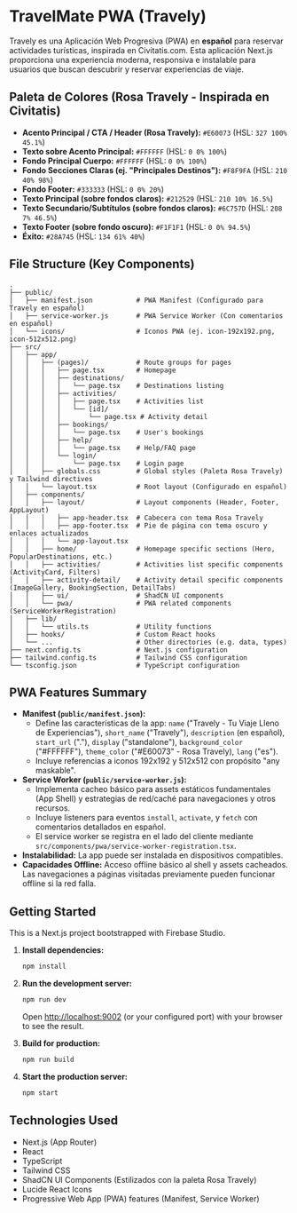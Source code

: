 
# TravelMate PWA (Travely)

Travely es una Aplicación Web Progresiva (PWA) en **español** para reservar actividades turísticas, inspirada en Civitatis.com. Esta aplicación Next.js proporciona una experiencia moderna, responsiva e instalable para usuarios que buscan descubrir y reservar experiencias de viaje.

## Paleta de Colores (Rosa Travely - Inspirada en Civitatis)

-   **Acento Principal / CTA / Header (Rosa Travely):** `#E60073` (HSL: `327 100% 45.1%`)
-   **Texto sobre Acento Principal:** `#FFFFFF` (HSL: `0 0% 100%`)
-   **Fondo Principal Cuerpo:** `#FFFFFF` (HSL: `0 0% 100%`)
-   **Fondo Secciones Claras (ej. "Principales Destinos"):** `#F8F9FA` (HSL: `210 40% 98%`)
-   **Fondo Footer:** `#333333` (HSL: `0 0% 20%`)
-   **Texto Principal (sobre fondos claros):** `#212529` (HSL: `210 10% 16.5%`)
-   **Texto Secundario/Subtítulos (sobre fondos claros):** `#6C757D` (HSL: `208 7% 46.5%`)
-   **Texto Footer (sobre fondo oscuro):** `#F1F1F1` (HSL: `0 0% 94.5%`)
-   **Éxito:** `#28A745` (HSL: `134 61% 40%`)

## File Structure (Key Components)

```
.
├── public/
│   ├── manifest.json           # PWA Manifest (Configurado para Travely en español)
│   ├── service-worker.js       # PWA Service Worker (Con comentarios en español)
│   └── icons/                  # Iconos PWA (ej. icon-192x192.png, icon-512x512.png)
├── src/
│   ├── app/
│   │   ├── (pages)/            # Route groups for pages
│   │   │   ├── page.tsx        # Homepage
│   │   │   ├── destinations/
│   │   │   │   └── page.tsx    # Destinations listing
│   │   │   ├── activities/
│   │   │   │   ├── page.tsx    # Activities list
│   │   │   │   └── [id]/
│   │   │   │       └── page.tsx # Activity detail
│   │   │   ├── bookings/
│   │   │   │   └── page.tsx    # User's bookings
│   │   │   ├── help/
│   │   │   │   └── page.tsx    # Help/FAQ page
│   │   │   └── login/
│   │   │       └── page.tsx    # Login page
│   │   ├── globals.css         # Global styles (Paleta Rosa Travely) y Tailwind directives
│   │   └── layout.tsx          # Root layout (Configurado en español)
│   ├── components/
│   │   ├── layout/             # Layout components (Header, Footer, AppLayout)
│   │   │   ├── app-header.tsx  # Cabecera con tema Rosa Travely
│   │   │   ├── app-footer.tsx  # Pie de página con tema oscuro y enlaces actualizados
│   │   │   └── app-layout.tsx
│   │   ├── home/               # Homepage specific sections (Hero, PopularDestinations, etc.)
│   │   ├── activities/         # Activities list specific components (ActivityCard, Filters)
│   │   ├── activity-detail/    # Activity detail specific components (ImageGallery, BookingSection, DetailTabs)
│   │   ├── ui/                 # ShadCN UI components
│   │   └── pwa/                # PWA related components (ServiceWorkerRegistration)
│   ├── lib/
│   │   └── utils.ts            # Utility functions
│   ├── hooks/                  # Custom React hooks
│   └── ...                     # Other directories (e.g. data, types)
├── next.config.ts              # Next.js configuration
├── tailwind.config.ts          # Tailwind CSS configuration
└── tsconfig.json               # TypeScript configuration
```

## PWA Features Summary

-   **Manifest (`public/manifest.json`):**
    -   Define las características de la app: `name` ("Travely - Tu Viaje Lleno de Experiencias"), `short_name` ("Travely"), `description` (en español), `start_url` ("."), `display` ("standalone"), `background_color` ("#FFFFFF"), `theme_color` ("#E60073" - Rosa Travely), `lang` ("es").
    -   Incluye referencias a iconos 192x192 y 512x512 con propósito "any maskable".
-   **Service Worker (`public/service-worker.js`):**
    -   Implementa cacheo básico para assets estáticos fundamentales (App Shell) y estrategias de red/caché para navegaciones y otros recursos.
    -   Incluye listeners para eventos `install`, `activate`, y `fetch` con comentarios detallados en español.
    -   El service worker se registra en el lado del cliente mediante `src/components/pwa/service-worker-registration.tsx`.
-   **Instalabilidad:** La app puede ser instalada en dispositivos compatibles.
-   **Capacidades Offline:** Acceso offline básico al shell y assets cacheados. Las navegaciones a páginas visitadas previamente pueden funcionar offline si la red falla.

## Getting Started

This is a Next.js project bootstrapped with Firebase Studio.

1.  **Install dependencies:**
    ```bash
    npm install
    ```
2.  **Run the development server:**
    ```bash
    npm run dev
    ```
    Open [http://localhost:9002](http://localhost:9002) (or your configured port) with your browser to see the result.

3.  **Build for production:**
    ```bash
    npm run build
    ```

4.  **Start the production server:**
    ```bash
    npm start
    ```

## Technologies Used

-   Next.js (App Router)
-   React
-   TypeScript
-   Tailwind CSS
-   ShadCN UI Components (Estilizados con la paleta Rosa Travely)
-   Lucide React Icons
-   Progressive Web App (PWA) features (Manifest, Service Worker)

